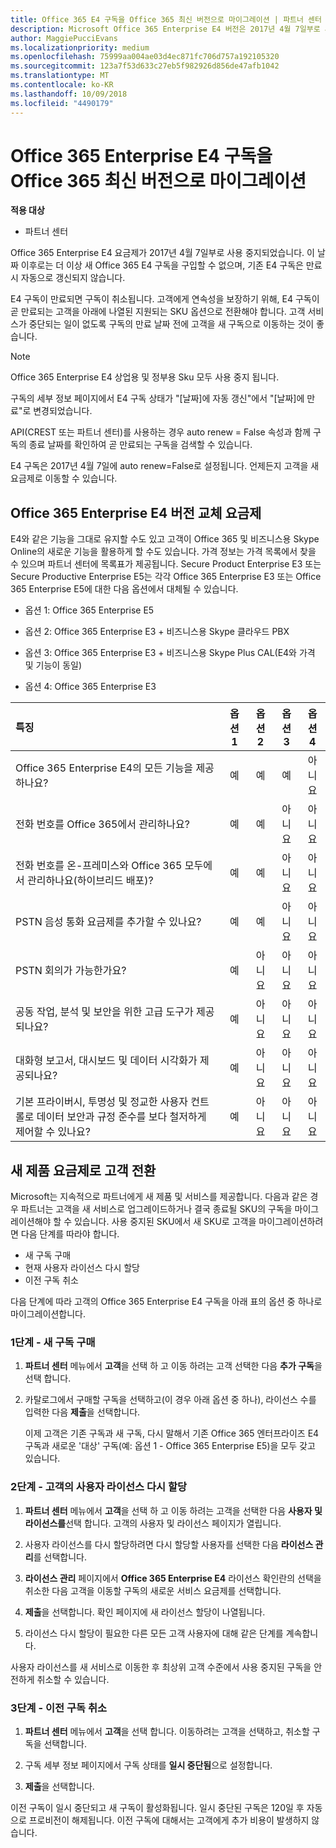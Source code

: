 ```yaml
---
title: Office 365 E4 구독을 Office 365 최신 버전으로 마이그레이션 | 파트너 센터
description: Microsoft Office 365 Enterprise E4 버전은 2017년 4월 7일부로 사용 중지되었습니다. 고객 구독을 Office 365 최신 버전으로 마이그레이션하는 방법을 알아보세요.
author: MaggiePucciEvans
ms.localizationpriority: medium
ms.openlocfilehash: 75999aa004ae03d4ec871fc706d757a192105320
ms.sourcegitcommit: 123a7f53d633c27eb5f982926d856de47afb1042
ms.translationtype: MT
ms.contentlocale: ko-KR
ms.lasthandoff: 10/09/2018
ms.locfileid: "4490179"
---
```

# <a name="migrate-office-365-e4-subscriptions-to-newer-office-365-versions"></a>Office 365 Enterprise E4 구독을 Office 365 최신 버전으로 마이그레이션

**적용 대상**

-  파트너 센터

Office 365 Enterprise E4 요금제가 2017년 4월 7일부로 사용 중지되었습니다. 이 날짜 이후로는 더 이상 새 Office 365 E4 구독을 구입할 수 없으며, 기존 E4 구독은 만료 시 자동으로 갱신되지 않습니다.

E4 구독이 만료되면 구독이 취소됩니다. 고객에게 연속성을 보장하기 위해, E4 구독이 곧 만료되는 고객을 아래에 나열된 지원되는 SKU 옵션으로 전환해야 합니다. 고객 서비스가 중단되는 일이 없도록 구독의 만료 날짜 전에 고객을 새 구독으로 이동하는 것이 좋습니다. 

> [!NOTE]  
>  Office 365 Enterprise E4 상업용 및 정부용 Sku 모두 사용 중지 됩니다.
 
구독의 세부 정보 페이지에서 E4 구독 상태가 "[날짜]에 자동 갱신"에서 "[날짜]에 만료"로 변경되었습니다. 

API(CREST 또는 파트너 센터)를 사용하는 경우 auto renew = False 속성과 함께 구독의 종료 날짜를 확인하여 곧 만료되는 구독을 검색할 수 있습니다. 

E4 구독은 2017년 4월 7일에 auto renew=False로 설정됩니다. 언제든지 고객을 새 요금제로 이동할 수 있습니다. 

## <a name="office-365-enterprise-e4-edition-replacement-plans"></a>Office 365 Enterprise E4 버전 교체 요금제

E4와 같은 기능을 그대로 유지할 수도 있고 고객이 Office 365 및 비즈니스용 Skype Online의 새로운 기능을 활용하게 할 수도 있습니다. 가격 정보는 가격 목록에서 찾을 수 있으며 파트너 센터에 목록표가 제공됩니다. Secure Product Enterprise E3 또는 Secure Productive Enterprise E5는 각각 Office 365 Enterprise E3 또는 Office 365 Enterprise E5에 대한 다음 옵션에서 대체될 수 있습니다.

- 옵션 1: Office 365 Enterprise E5

- 옵션 2: Office 365 Enterprise E3 + 비즈니스용 Skype 클라우드 PBX

- 옵션 3: Office 365 Enterprise E3 + 비즈니스용 Skype Plus CAL(E4와 가격 및 기능이 동일)

- 옵션 4: Office 365 Enterprise E3


| 특징 | 옵션 1 | 옵션 2 | 옵션 3 | 옵션 4 |
| :---    | :------: |   :---:  |   :---:  |   :---:  |
| Office 365 Enterprise E4의 모든 기능을 제공하나요? | 예 | 예 | 예 | 아니요 |
| 전화 번호를 Office 365에서 관리하나요? | 예 | 예 | 아니요 | 아니요 |
| 전화 번호를 온-프레미스와 Office 365 모두에서 관리하나요(하이브리드 배포)? | 예 | 예 | 아니요 | 아니요 |
| PSTN 음성 통화 요금제를 추가할 수 있나요? | 예 | 예 | 아니요 | 아니요 |
| PSTN 회의가 가능한가요? | 예 | 아니요 | 아니요 | 아니요 |
| 공동 작업, 분석 및 보안을 위한 고급 도구가 제공되나요? | 예 | 아니요 | 아니요 | 아니요 |
| 대화형 보고서, 대시보드 및 데이터 시각화가 제공되나요? | 예 | 아니요 | 아니요 | 아니요 | 
| 기본 프라이버시, 투명성 및 정교한 사용자 컨트롤로 데이터 보안과 규정 준수를 보다 철저하게 제어할 수 있나요? | 예 | 아니요 | 아니요 | 아니요 | 

## <a name="transition-customers-to-new-product-plans"></a>새 제품 요금제로 고객 전환

Microsoft는 지속적으로 파트너에게 새 제품 및 서비스를 제공합니다. 다음과 같은 경우 파트너는 고객을 새 서비스로 업그레이드하거나 결국 종료될 SKU의 구독을 마이그레이션해야 할 수 있습니다. 사용 중지된 SKU에서 새 SKU로 고객을 마이그레이션하려면 다음 단계를 따라야 합니다.

-   새 구독 구매
-   현재 사용자 라이선스 다시 할당
-   이전 구독 취소

다음 단계에 따라 고객의 Office 365 Enterprise E4 구독을 아래 표의 옵션 중 하나로 마이그레이션합니다.

### <a name="step-1---purchase-the-new-subscription"></a>1단계 - 새 구독 구매

1. **파트너 센터** 메뉴에서 **고객**을 선택 하 고 이동 하려는 고객 선택한 다음 **추가 구독**을 선택 합니다.

2. 카탈로그에서 구매할 구독을 선택하고(이 경우 아래 옵션 중 하나), 라이선스 수를 입력한 다음 **제출**을 선택합니다.

   이제 고객은 기존 구독과 새 구독, 다시 말해서 기존 Office 365 엔터프라이즈 E4 구독과 새로운 '대상' 구독(예: 옵션 1 - Office 365 Enterprise E5)을 모두 갖고 있습니다.

### <a name="step-2---reassign-the-customers-users-licenses"></a>2단계 - 고객의 사용자 라이선스 다시 할당

1. **파트너 센터** 메뉴에서 **고객**을 선택 하 고 이동 하려는 고객을 선택한 다음 **사용자 및 라이선스를**선택 합니다. 고객의 사용자 및 라이선스 페이지가 열립니다.

2. 사용자 라이선스를 다시 할당하려면 다시 할당할 사용자를 선택한 다음 **라이선스 관리**를 선택합니다.

3. **라이선스 관리** 페이지에서 **Office 365 Enterprise E4** 라이선스 확인란의 선택을 취소한 다음 고객을 이동할 구독의 새로운 서비스 요금제를 선택합니다.

4. **제출**을 선택합니다. 확인 페이지에 새 라이선스 할당이 나열됩니다.

5. 라이선스 다시 할당이 필요한 다른 모든 고객 사용자에 대해 같은 단계를 계속합니다.

사용자 라이선스를 새 서비스로 이동한 후 최상위 고객 수준에서 사용 중지된 구독을 안전하게 취소할 수 있습니다.

### <a name="step-3---cancel-the-old-subscription"></a>3단계 - 이전 구독 취소

1. **파트너 센터** 메뉴에서 **고객**을 선택 합니다. 이동하려는 고객을 선택하고, 취소할 구독을 선택합니다.

2. 구독 세부 정보 페이지에서 구독 상태를 **일시 중단됨**으로 설정합니다.

3. **제출**을 선택합니다.

이전 구독이 일시 중단되고 새 구독이 활성화됩니다. 일시 중단된 구독은 120일 후 자동으로 프로비전이 해제됩니다. 이전 구독에 대해서는 고객에게 추가 비용이 발생하지 않습니다.



 



